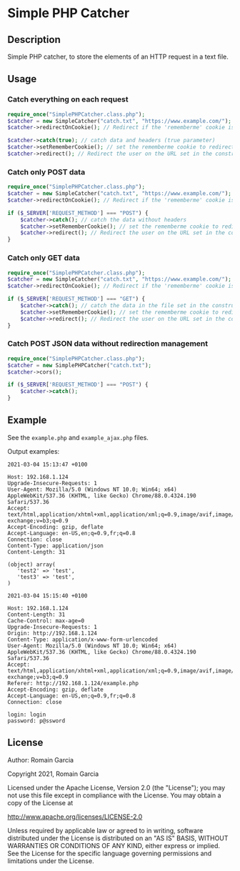 # Simple PHP Catcher

## Description

Simple PHP catcher, to store the elements of an HTTP request in a text file.

## Usage

### Catch everything on each request

```php
require_once("SimplePHPCatcher.class.php");
$catcher = new SimpleCatcher("catch.txt", "https://www.example.com/");
$catcher->redirectOnCookie(); // Redirect if the 'rememberme' cookie is set

$catcher->catch(true); // catch data and headers (true parameter) 
$catcher->setRememberCookie(); // set the rememberme cookie to redirect the user on new visit (optional)
$catcher->redirect(); // Redirect the user on the URL set in the constructor (optional)

```

### Catch only POST data

```php
require_once("SimplePHPCatcher.class.php");
$catcher = new SimpleCatcher("catch.txt", "https://www.example.com/");
$catcher->redirectOnCookie(); // Redirect if the 'rememberme' cookie is set

if ($_SERVER['REQUEST_METHOD'] === "POST") {
    $catcher->catch(); // catch the data without headers
    $catcher->setRememberCookie(); // set the rememberme cookie to redirect the user on new visit (optional)
    $catcher->redirect(); // Redirect the user on the URL set in the constructor (optional)
}
```

### Catch only GET data

```php
require_once("SimplePHPCatcher.class.php");
$catcher = new SimpleCatcher("catch.txt", "https://www.example.com/");
$catcher->redirectOnCookie(); // Redirect if the 'rememberme' cookie is set

if ($_SERVER['REQUEST_METHOD'] === "GET") {
    $catcher->catch(); // catch the data in the file set in the constructor
    $catcher->setRememberCookie(); // set the rememberme cookie to redirect the user on new visit (optional)
    $catcher->redirect(); // Redirect the user on the URL set in the constructor (optional)
}
```

### Catch POST JSON data without redirection management

```php
require_once("SimplePHPCatcher.class.php");
$catcher = new SimplePHPCatcher("catch.txt");
$catcher->cors();

if ($_SERVER['REQUEST_METHOD'] === "POST") {
    $catcher->catch();
}
```

## Example

See the `example.php` and `example_ajax.php` files.

Output examples:

```
2021-03-04 15:13:47 +0100

Host: 192.168.1.124
Upgrade-Insecure-Requests: 1
User-Agent: Mozilla/5.0 (Windows NT 10.0; Win64; x64) AppleWebKit/537.36 (KHTML, like Gecko) Chrome/88.0.4324.190 Safari/537.36
Accept: text/html,application/xhtml+xml,application/xml;q=0.9,image/avif,image/webp,image/apng,*/*;q=0.8,application/signed-exchange;v=b3;q=0.9
Accept-Encoding: gzip, deflate
Accept-Language: en-US,en;q=0.9,fr;q=0.8
Connection: close
Content-Type: application/json
Content-Length: 31

(object) array(
   'test2' => 'test',
   'test3' => 'test',
)
```

```
2021-03-04 15:15:40 +0100

Host: 192.168.1.124
Content-Length: 31
Cache-Control: max-age=0
Upgrade-Insecure-Requests: 1
Origin: http://192.168.1.124
Content-Type: application/x-www-form-urlencoded
User-Agent: Mozilla/5.0 (Windows NT 10.0; Win64; x64) AppleWebKit/537.36 (KHTML, like Gecko) Chrome/88.0.4324.190 Safari/537.36
Accept: text/html,application/xhtml+xml,application/xml;q=0.9,image/avif,image/webp,image/apng,*/*;q=0.8,application/signed-exchange;v=b3;q=0.9
Referer: http://192.168.1.124/example.php
Accept-Encoding: gzip, deflate
Accept-Language: en-US,en;q=0.9,fr;q=0.8
Connection: close

login: login
password: p@ssword
```

## License

Author:	Romain Garcia

Copyright 2021, Romain Garcia

Licensed under the Apache License, Version 2.0 (the "License"); you may not use this file except in compliance with the License. You may obtain a copy of the License at

http://www.apache.org/licenses/LICENSE-2.0

Unless required by applicable law or agreed to in writing, software distributed under the License is distributed on an "AS IS" BASIS, WITHOUT WARRANTIES OR CONDITIONS OF ANY KIND, either express or implied. See the License for the specific language governing permissions and limitations under the License.